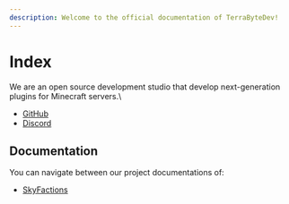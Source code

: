 ```yaml
---
description: Welcome to the official documentation of TerraByteDev!
---
```


# Index

We are an open source development studio that develop next-generation plugins for Minecraft servers.\\

* [GitHub](https://github.com/TerraByteDev)
* [Discord](https://discord.gg/SwxXMrFdjp)

## Documentation

You can navigate between our project documentations of:

* [SkyFactions](https://app.gitbook.com/o/z0zZGNipcMkYn7CH9dPC/s/TyGtgyKXpoMHrQaigEfM/ "mention")
